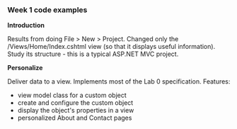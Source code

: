 ### Week 1 code examples

**Introduction**

Results from doing File > New > Project. 
Changed only the /Views/Home/Index.cshtml view (so that it displays useful information).
Study its structure - this is a typical ASP.NET MVC project.

**Personalize**

Deliver data to a view. Implements most of the Lab 0 specification.
Features:
- view model class for a custom object
- create and configure the custom object
- display the object's properties in a view
- personalized About and Contact pages



